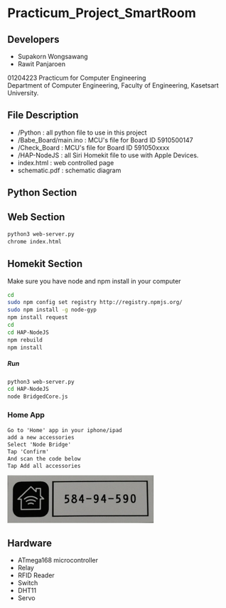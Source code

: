 # Practicum_Project_SmartRoom

## Developers
  * Supakorn Wongsawang 
  * Rawit Panjaroen 
  
01204223 Practicum for Computer Engineering<br/>
Department of Computer Engineering, Faculty of Engineering, Kasetsart University.

## File Description
  * /Python : all python file to use in this project
  * /Babe_Board/main.ino : MCU's file for Board ID 5910500147
  * /Check_Board : MCU's file for Board ID 591050xxxx
  * /HAP-NodeJS : all Siri Homekit file to use with Apple Devices.
  * index.html : web controlled page
  * schematic.pdf : schematic diagram
  
## Python Section

## Web Section
```sh
python3 web-server.py
chrome index.html
```

## Homekit Section

Make sure you have node and npm install in your computer 
```sh
cd 
sudo npm config set registry http://registry.npmjs.org/
sudo npm install -g node-gyp
npm install request
cd
cd HAP-NodeJS
npm rebuild
npm install 
```

##### Run
```sh
python3 web-server.py
cd HAP-NodeJS
node BridgedCore.js
```
### Home App
```
Go to 'Home' app in your iphone/ipad
add a new accessories
Select 'Node Bridge'
Tap 'Confirm'
And scan the code below
Tap Add all accessories
```
![alt text](https://github.com/babebeebaboo/Practicum_SmartBedRoom/blob/master/Homekit%20CODE.jpg)

## Hardware
 * ATmega168 microcontroller
 * Relay
 * RFID Reader
 * Switch
 * DHT11
 * Servo
